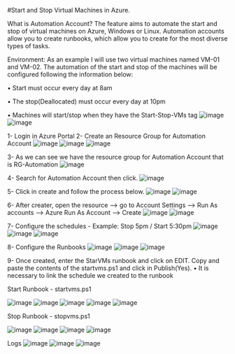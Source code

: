 #Start and Stop Virtual Machines in Azure.

What is Automation Account?
The feature aims to automate the start and stop of virtual machines on Azure, Windows or Linux.
Automation accounts allow you to create runbooks, which allow you to create for the most diverse types of tasks.


Environment:
As an example I will use two virtual machines named VM-01 and VM-02.
The automation of the start and stop of the machines will be configured following the information below:

• Start must occur every day at 8am

• The stop(Deallocated) must occur every day at 10pm

• Machines will start/stop when they have the Start-Stop-VMs tag
![image](https://user-images.githubusercontent.com/99050138/191828152-f6cf658f-e535-45c8-a2b0-b0e512c84425.png)
![image](https://user-images.githubusercontent.com/99050138/191839186-3fba484b-ec72-4185-bd9f-02088b66b6eb.png)

1- Login in Azure Portal
2- Create an Resource Group for Automation Account
![image](https://user-images.githubusercontent.com/99050138/191829416-a7854ee2-8962-438d-8504-bb09d5428f0c.png)
![image](https://user-images.githubusercontent.com/99050138/191829874-d7acce7a-ef4b-44f2-b66f-3ae840840907.png)
![image](https://user-images.githubusercontent.com/99050138/191830045-8cbef497-63a0-4a9f-b3da-4b376e553927.png)

3- As we can see we have the resource group for Automation Account that is RG-Automation
![image](https://user-images.githubusercontent.com/99050138/191830420-0c37ea34-3036-4344-836d-0dac3ea5b5ea.png)

4- Search for Automation Account then click.
![image](https://user-images.githubusercontent.com/99050138/191830715-f064734c-f8cc-409a-ae80-1bbfb4308d2f.png)

5- Click in create and follow the process below.
![image](https://user-images.githubusercontent.com/99050138/191830895-21c1534a-48c6-4f25-af00-dbc3b17192ad.png)
![image](https://user-images.githubusercontent.com/99050138/191831180-3d4deedc-410a-4a82-b4fa-e9e6f55f88d9.png)

6- After creater, open the resource --> go to Account Settings --> Run As accounts --> Azure Run As Account --> Create
![image](https://user-images.githubusercontent.com/99050138/191832277-61e42d43-544d-47b1-8e71-1493e83103ef.png)
![image](https://user-images.githubusercontent.com/99050138/191832677-0bdb5025-fca2-4d94-abb5-a992d06bf652.png)

7- Configure the schedules - Example: Stop 5pm / Start 5:30pm
![image](https://user-images.githubusercontent.com/99050138/191834160-31c24ea9-10f6-4974-8614-f04a3afff2ce.png)
![image](https://user-images.githubusercontent.com/99050138/191834375-ff1bec2c-d11e-4c07-92db-23c056289a4d.png)
![image](https://user-images.githubusercontent.com/99050138/191834431-18d2d61f-bdbd-4e59-bf52-998184f31d2b.png)

8- Configure the Runbooks
![image](https://user-images.githubusercontent.com/99050138/191834607-2290d9b9-8501-4804-8a13-b24d26bd5c5d.png)
![image](https://user-images.githubusercontent.com/99050138/191834890-d09fa1ef-80db-4629-aaf0-27139b0c65c4.png)
![image](https://user-images.githubusercontent.com/99050138/191835095-bd864355-9ba5-4c4c-9fb2-2adafd43834b.png)

9- Once created, enter the StarVMs runbook and click on EDIT. Copy and paste the contents of the startvms.ps1 and click in Publish(Yes).
• It is necessary to link the schedule we created to the runbook

Start Runbook - startvms.ps1

![image](https://user-images.githubusercontent.com/99050138/191836163-b28e5af6-33d1-4be6-9575-69b93f7685b5.png)
![image](https://user-images.githubusercontent.com/99050138/191836347-b03af704-b308-4742-a101-7bc5233162c5.png)
![image](https://user-images.githubusercontent.com/99050138/191837252-ea7c8245-001f-4b1b-8041-c8ba0e1b08c4.png)
![image](https://user-images.githubusercontent.com/99050138/191837322-9073b32d-bc75-4539-90f1-788f7f63caca.png)
![image](https://user-images.githubusercontent.com/99050138/191837420-001d2f7f-18f2-418c-9e16-deac52e5d138.png)

Stop Runbook - stopvms.ps1

![image](https://user-images.githubusercontent.com/99050138/191836555-1236ba3d-490a-4f9b-bcac-fad837ec5e9e.png)
![image](https://user-images.githubusercontent.com/99050138/191836775-8a48c039-573f-44e0-90c1-e7b53aab5d74.png)
![image](https://user-images.githubusercontent.com/99050138/191837620-275435be-4847-486b-a496-65aae4154d79.png)
![image](https://user-images.githubusercontent.com/99050138/191837708-89612ba0-a86c-4b16-bb8c-139c20662545.png)

Logs
![image](https://user-images.githubusercontent.com/99050138/191840267-60c1bc48-26a4-4011-80c0-689f168bf1db.png)
![image](https://user-images.githubusercontent.com/99050138/191845475-6a05066c-b2e8-4938-8ae3-c081999b9872.png)
![image](https://user-images.githubusercontent.com/99050138/191845595-735907b9-0fc4-459f-ae65-d316fb666077.png)















